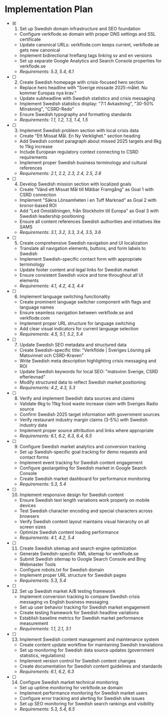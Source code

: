 # Implementation Plan

- [x] 1. Set up Swedish domain infrastructure and SEO foundation
  - Configure verkflode.se domain with proper DNS settings and SSL certificate
  - Update canonical URLs: verkflode.com keeps current, verkflode.se gets new canonical
  - Implement bidirectional hreflang tags linking sv and en versions
  - Set up separate Google Analytics and Search Console properties for verkflode.se
  - _Requirements: 5.3, 5.4, 6.1_

- [ ] 2. Create Swedish homepage with crisis-focused hero section
  - Replace hero headline with "Sverige missade 2025-målet. Nu kommer Europas nya krav."
  - Update subheadline with Swedish statistics and crisis messaging
  - Implement Swedish statistics display: "7:1 Avkastning", "30-50% Minskning", "CSRD-Redo"
  - Ensure Swedish typography and formatting standards
  - _Requirements: 1.1, 1.2, 1.3, 1.4, 1.5_

- [ ] 3. Implement Swedish problem section with local crisis data
  - Create "Ett Missat Mål. En Ny Verklighet." section heading
  - Add Swedish context paragraph about missed 2025 targets and 6kg to 11kg increase
  - Include European regulatory context connecting to CSRD requirements
  - Implement proper Swedish business terminology and cultural references
  - _Requirements: 2.1, 2.2, 2.3, 2.4, 2.5, 2.6_

- [ ] 4. Develop Swedish mission section with localized goals
  - Create "Vänd ett Missat Mål till Mätbar Framgång" as Goal 1 with CSRD connection
  - Implement "Säkra Lönsamheten i en Tuff Marknad" as Goal 2 with kronor-based ROI
  - Add "Led Omställningen, från Stockholm till Europa" as Goal 3 with Swedish leadership positioning
  - Ensure all content references Swedish authorities and initiatives like SAMS
  - _Requirements: 3.1, 3.2, 3.3, 3.4, 3.5, 3.6_

- [ ] 5. Create comprehensive Swedish navigation and UI localization
  - Translate all navigation elements, buttons, and form labels to Swedish
  - Implement Swedish-specific contact form with appropriate terminology
  - Update footer content and legal links for Swedish market
  - Ensure consistent Swedish voice and tone throughout all UI elements
  - _Requirements: 4.1, 4.2, 4.3, 4.4_

- [ ] 6. Implement language switching functionality
  - Create prominent language switcher component with flags and language names
  - Ensure seamless navigation between verkflode.se and verkflode.com
  - Implement proper URL structure for language switching
  - Add clear visual indicators for current language selection
  - _Requirements: 4.5, 5.1, 5.2, 5.4_

- [ ] 7. Update Swedish SEO metadata and structured data
  - Create Swedish-specific title: "Verkflöde | Sveriges Lösning på Matsvinnet och CSRD-Kraven"
  - Write Swedish meta description highlighting crisis messaging and ROI
  - Update Swedish keywords for local SEO: "matsvinn Sverige, CSRD efterlevnad"
  - Modify structured data to reflect Swedish market positioning
  - _Requirements: 4.2, 4.3, 5.3_

- [ ] 8. Verify and implement Swedish data sources and claims
  - Validate 6kg to 11kg food waste increase claim with Sveriges Radio source
  - Confirm Swedish 2025 target information with government sources
  - Verify restaurant industry margin claims (3-5%) with Swedish industry data
  - Implement proper source attribution and links where appropriate
  - _Requirements: 6.1, 6.2, 6.3, 6.4, 6.5_

- [ ] 9. Configure Swedish market analytics and conversion tracking
  - Set up Swedish-specific goal tracking for demo requests and contact forms
  - Implement event tracking for Swedish content engagement
  - Configure geotargeting for Swedish market in Google Search Console
  - Create Swedish market dashboard for performance monitoring
  - _Requirements: 5.3, 5.4_

- [ ] 10. Implement responsive design for Swedish content
  - Ensure Swedish text length variations work properly on mobile devices
  - Test Swedish character encoding and special characters across browsers
  - Verify Swedish content layout maintains visual hierarchy on all screen sizes
  - Optimize Swedish content loading performance
  - _Requirements: 4.1, 4.2, 5.4_

- [ ] 11. Create Swedish sitemap and search engine optimization
  - Generate Swedish-specific XML sitemap for verkflode.se
  - Submit Swedish sitemap to Google Search Console and Bing Webmaster Tools
  - Configure robots.txt for Swedish domain
  - Implement proper URL structure for Swedish pages
  - _Requirements: 5.3, 5.4_

- [ ] 12. Set up Swedish market A/B testing framework
  - Implement conversion tracking to compare Swedish crisis messaging vs English business messaging
  - Set up user behavior tracking for Swedish market engagement
  - Create testing framework for Swedish headline variations
  - Establish baseline metrics for Swedish market performance measurement
  - _Requirements: 1.1, 2.1, 3.1_

- [ ] 13. Implement Swedish content management and maintenance system
  - Create content update workflow for maintaining Swedish translations
  - Set up monitoring for Swedish data source updates (government statistics, regulations)
  - Implement version control for Swedish content changes
  - Create documentation for Swedish content guidelines and standards
  - _Requirements: 6.1, 6.2, 6.3_

- [ ] 14. Configure Swedish market technical monitoring
  - Set up uptime monitoring for verkflode.se domain
  - Implement performance monitoring for Swedish market users
  - Configure error tracking and alerting for Swedish site issues
  - Set up SEO monitoring for Swedish search rankings and visibility
  - _Requirements: 5.3, 5.4, 6.5_